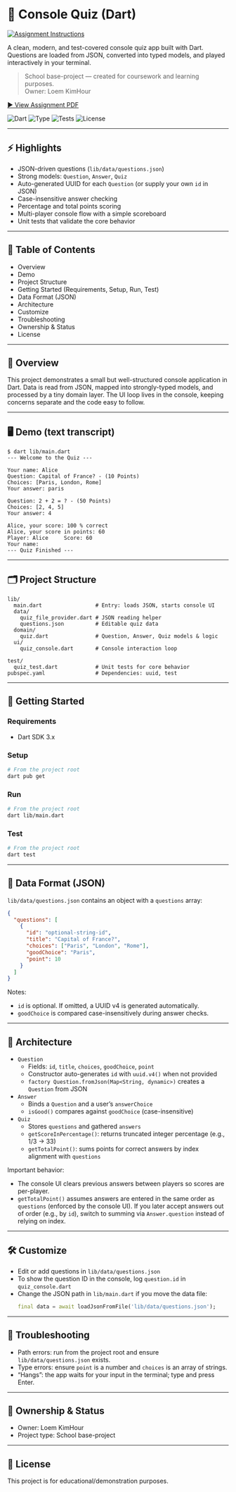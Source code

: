 # 🎯 Console Quiz (Dart)

[![Assignment Instructions](https://img.shields.io/badge/📎%20Assignment-Instructions-0ea5e9)](W3%20-%20PRACTICE%20-%20Dart%20Layered%20Architecture.pdf)

A clean, modern, and test-covered console quiz app built with Dart. Questions are loaded from JSON, converted into typed models, and played interactively in your terminal.

> School base-project — created for coursework and learning purposes.  
> Owner: Loem KimHour

[▶ View Assignment PDF](W3%20-%20PRACTICE%20-%20Dart%20Layered%20Architecture.pdf)

![Dart](https://img.shields.io/badge/Dart-3%2B-0175C2?logo=dart&logoColor=white)
![Type](https://img.shields.io/badge/App-Console-4CAF50)
![Tests](https://img.shields.io/badge/Tests-passing-22c55e)
![License](https://img.shields.io/badge/Use-Educational-blue)

---

## ⚡️ Highlights

- JSON-driven questions (`lib/data/questions.json`)
- Strong models: `Question`, `Answer`, `Quiz`
- Auto-generated UUID for each `Question` (or supply your own `id` in JSON)
- Case-insensitive answer checking
- Percentage and total points scoring
- Multi-player console flow with a simple scoreboard
- Unit tests that validate the core behavior

---

## 🧭 Table of Contents

- Overview
- Demo
- Project Structure
- Getting Started (Requirements, Setup, Run, Test)
- Data Format (JSON)
- Architecture
- Customize
- Troubleshooting
- Ownership & Status
- License

---

## 🔎 Overview

This project demonstrates a small but well-structured console application in Dart. Data is read from JSON, mapped into strongly-typed models, and processed by a tiny domain layer. The UI loop lives in the console, keeping concerns separate and the code easy to follow.

---

## 🖥️ Demo (text transcript)

```text
$ dart lib/main.dart
--- Welcome to the Quiz ---

Your name: Alice
Question: Capital of France? - (10 Points)
Choices: [Paris, London, Rome]
Your answer: paris

Question: 2 + 2 = ? - (50 Points)
Choices: [2, 4, 5]
Your answer: 4

Alice, your score: 100 % correct
Alice, your score in points: 60
Player: Alice     Score: 60
Your name:
--- Quiz Finished ---
```

---

## 🗂 Project Structure

```
lib/
  main.dart                 # Entry: loads JSON, starts console UI
  data/
    quiz_file_provider.dart # JSON reading helper
    questions.json          # Editable quiz data
  domain/
    quiz.dart               # Question, Answer, Quiz models & logic
  ui/
    quiz_console.dart       # Console interaction loop

test/
  quiz_test.dart            # Unit tests for core behavior
pubspec.yaml                # Dependencies: uuid, test
```

---

## 🚀 Getting Started

### Requirements
- Dart SDK 3.x

### Setup
```bash
# From the project root
dart pub get
```

### Run
```bash
# From the project root
dart lib/main.dart
```

### Test
```bash
# From the project root
dart test
```

---

## 🧾 Data Format (JSON)

`lib/data/questions.json` contains an object with a `questions` array:

```json
{
  "questions": [
    {
      "id": "optional-string-id",
      "title": "Capital of France?",
      "choices": ["Paris", "London", "Rome"],
      "goodChoice": "Paris",
      "point": 10
    }
  ]
}
```

Notes:
- `id` is optional. If omitted, a UUID v4 is generated automatically.
- `goodChoice` is compared case-insensitively during answer checks.

---

## 🧠 Architecture

- `Question`
  - Fields: `id`, `title`, `choices`, `goodChoice`, `point`
  - Constructor auto-generates `id` with `uuid.v4()` when not provided
  - `factory Question.fromJson(Map<String, dynamic>)` creates a `Question` from JSON
- `Answer`
  - Binds a `Question` and a user’s `answerChoice`
  - `isGood()` compares against `goodChoice` (case-insensitive)
- `Quiz`
  - Stores `questions` and gathered `answers`
  - `getScoreInPercentage()`: returns truncated integer percentage (e.g., 1/3 → 33)
  - `getTotalPoint()`: sums points for correct answers by index alignment with `questions`

Important behavior:
- The console UI clears previous answers between players so scores are per-player.
- `getTotalPoint()` assumes answers are entered in the same order as `questions` (enforced by the console UI). If you later accept answers out of order (e.g., by `id`), switch to summing via `Answer.question` instead of relying on index.

---

## 🛠️ Customize

- Edit or add questions in `lib/data/questions.json`
- To show the question ID in the console, log `question.id` in `quiz_console.dart`
- Change the JSON path in `lib/main.dart` if you move the data file:
  ```dart
  final data = await loadJsonFromFile('lib/data/questions.json');
  ```

---

## 🧯 Troubleshooting

- Path errors: run from the project root and ensure `lib/data/questions.json` exists.
- Type errors: ensure `point` is a number and `choices` is an array of strings.
- “Hangs”: the app waits for your input in the terminal; type and press Enter.

---

## 👤 Ownership & Status

- Owner: Loem KimHour
- Project type: School base-project

---

## 📄 License

This project is for educational/demonstration purposes.

